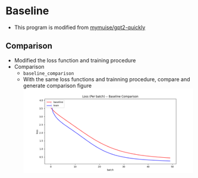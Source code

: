 # Baseline
- This program is modified from [mymuise/gpt2-quickly](https://github.com/mymusise/gpt2-quickly)

## Comparison
- Modified the loss function and training procedure
- Comparison
    - `baseline_comparison`
    - With the same loss functions and trainning procedure, compare and generate comparison figure
    ![comparison](media/comparison.png)
